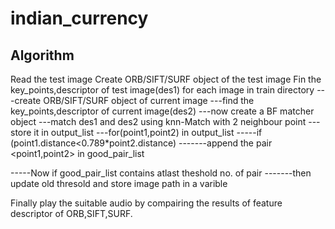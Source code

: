 # indian_currency
## Algorithm
   Read the test image
   Create ORB/SIFT/SURF object of the test image
   Fin the key_points,descriptor of test image(des1)
   for each image in train directory
   ---create ORB/SIFT/SURF object of current image
   ---find the key_points,descriptor of current image(des2)
   ---now create a BF matcher object
   ---match des1 and des2 using knn-Match with 2 neighbour point
   ---store it in output_list
   ---for(point1,point2) in output_list
   -----if (point1.distance<0.789*point2.distance)
   -------append the pair <point1,point2> in good_pair_list
   
   -----Now if good_pair_list contains atlast theshold no. of pair
   -------then update old thresold and store image path in a varible
   
   Finally play the suitable audio by compairing the results of feature descriptor of 
   ORB,SIFT,SURF.
